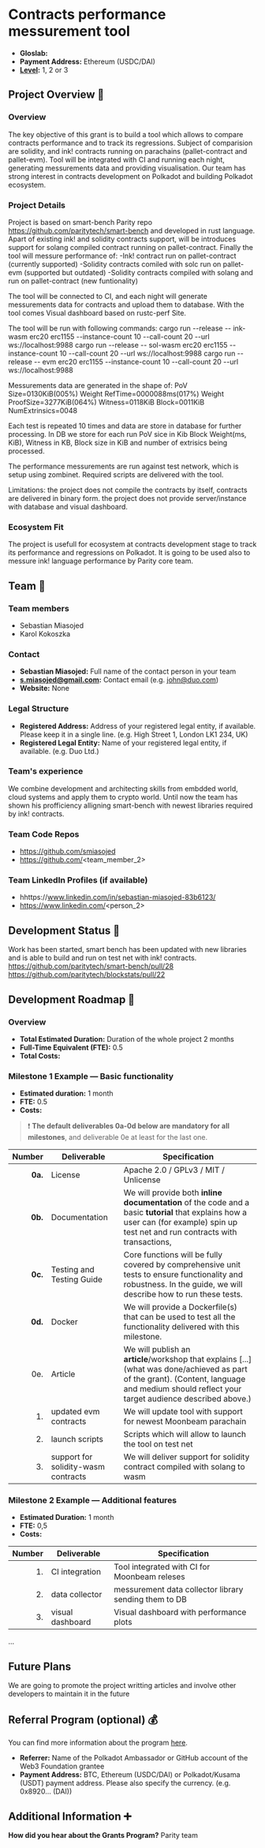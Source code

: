 # Contracts performance messurement tool

- **Gloslab:**
- **Payment Address:** Ethereum (USDC/DAI)
- **[Level](https://github.com/w3f/Grants-Program/tree/master#level_slider-levels):** 1, 2 or 3

## Project Overview :page_facing_up:

### Overview

The key objective of this grant is to build a tool which allows to compare contracts performance and to track its regressions.
Subject of comparision are solidity, and ink! contracts running on parachains (pallet-contract and pallet-evm).
Tool will be integrated with CI and running each night, generating messurements data and providing visualisation.
Our team has strong interest in contracts development on Polkadot and building Polkadot ecosystem.

### Project Details

Project is based on smart-bench Parity repo https://github.com/paritytech/smart-bench and developed in rust language.
Apart of existing ink! and solidity contracts support, will be introduces support for solang compiled contract running on pallet-contract.
Finally the tool will messure performance of:
-Ink! contract run on pallet-contract (currently supported)
-Solidity contracts comiled with solc run on pallet-evm (supported but outdated)
-Solidity contracts compiled with solang and run on pallet-contract (new funtionality)

The tool will be connected to CI, and each night will generate messurements data for contracts and upload them to database.
With the tool comes Visual dashboard based on rustc-perf Site.

The tool will be run with following commands:
cargo run --release -- ink-wasm erc20 erc1155 --instance-count 10 --call-count 20 --url ws://localhost:9988
cargo run --release -- sol-wasm erc20 erc1155 --instance-count 10 --call-count 20 --url ws://localhost:9988
cargo run --release -- evm erc20 erc1155 --instance-count 10 --call-count 20 --url ws://localhost:9988

Messurements data are generated in the shape of:
PoV Size=0130KiB(005%) Weight RefTime=0000088ms(017%) Weight ProofSize=3277KiB(064%) Witness=0118KiB Block=0011KiB NumExtrinsics=0048

Each test is repeated 10 times and data are store in database for further processing.
In DB we store for each run PoV sice in Kib Block Weight(ms, KiB), Witness in KB, Block size in KiB and number of extrisics being processed.

The performance messurements are run against test network, which is setup using zombinet.
Required scripts are delivered with the tool.

Limitations:
the project does not compile the contracts by itself, contracts are delivered in binary form.
the project does not provide server/instance with database and visual dashboard.

### Ecosystem Fit

The project is usefull for ecosystem at contracts development stage to track its performance and regressions on Polkadot.
It is going to be used also to messure ink! language performance by Parity core team.

## Team :busts_in_silhouette:

### Team members

- Sebastian Miasojed
- Karol Kokoszka

### Contact

- **Sebastian Miasojed:** Full name of the contact person in your team
- **s.miasojed@gmail.com:** Contact email (e.g. john@duo.com)
- **Website:** None

### Legal Structure

- **Registered Address:** Address of your registered legal entity, if available. Please keep it in a single line. (e.g. High Street 1, London LK1 234, UK)
- **Registered Legal Entity:** Name of your registered legal entity, if available. (e.g. Duo Ltd.)

### Team's experience

We combine development and architecting skills from embdded world, cloud systems and apply them to crypto world.
Until now the team has shown his profficiency alligning smart-bench with newest libraries required by ink! contracts.

### Team Code Repos

- https://github.com/smiasojed
- https://github.com/<team_member_2>

### Team LinkedIn Profiles (if available)

- hhttps://www.linkedin.com/in/sebastian-miasojed-83b6123/
- https://www.linkedin.com/<person_2>


## Development Status :open_book:

Work has been started, smart bench has been updated with new libraries and is able to build and run on test net with ink! contracts.
https://github.com/paritytech/smart-bench/pull/28
https://github.com/paritytech/blockstats/pull/22

## Development Roadmap :nut_and_bolt:

### Overview

- **Total Estimated Duration:** Duration of the whole project 2 months
- **Full-Time Equivalent (FTE):**  0.5
- **Total Costs:** 

### Milestone 1 Example — Basic functionality

- **Estimated duration:** 1 month
- **FTE:**  0.5
- **Costs:** 

> :exclamation: **The default deliverables 0a-0d below are mandatory for all milestones**, and deliverable 0e at least for the last one. 

| Number | Deliverable | Specification |
| -----: | ----------- | ------------- |
| **0a.** | License | Apache 2.0 / GPLv3 / MIT / Unlicense |
| **0b.** | Documentation | We will provide both **inline documentation** of the code and a basic **tutorial** that explains how a user can (for example) spin up test net and run contracts with transactions,
| **0c.** | Testing and Testing Guide | Core functions will be fully covered by comprehensive unit tests to ensure functionality and robustness. In the guide, we will describe how to run these tests. |
| **0d.** | Docker | We will provide a Dockerfile(s) that can be used to test all the functionality delivered with this milestone. |
| 0e. | Article | We will publish an **article**/workshop that explains [...] (what was done/achieved as part of the grant). (Content, language and medium should reflect your target audience described above.) |
| 1. | updated evm contracts | We will update tool with support for newest Moonbeam parachain|
| 2. | launch scripts | Scripts which will allow to launch the tool on test net|
| 3. | support for solidity-wasm contracts | We will deliver support for solidity contract compiled with solang to wasm|


### Milestone 2 Example — Additional features

- **Estimated Duration:** 1 month
- **FTE:**  0,5
- **Costs:**

| Number | Deliverable | Specification |
| -----: | ----------- | ------------- |
| 1. | CI integration | Tool integrated with CI for Moonbeam releses |
| 2. | data collector| messurement data collector library sending them to DB |
| 3. | visual dashboard | Visual dashboard with performance plots |


...


## Future Plans

We are going to promote the project writting articles and involve other developers to maintain it in the future

## Referral Program (optional) :moneybag: 

You can find more information about the program [here](../README.md#moneybag-referral-program).
- **Referrer:** Name of the Polkadot Ambassador or GitHub account of the Web3 Foundation grantee
- **Payment Address:** BTC, Ethereum (USDC/DAI) or Polkadot/Kusama (USDT) payment address. Please also specify the currency. (e.g. 0x8920... (DAI))

## Additional Information :heavy_plus_sign:

**How did you hear about the Grants Program?** Parity team

